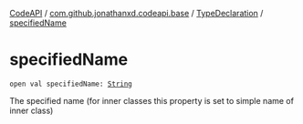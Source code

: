 [CodeAPI](../../index.md) / [com.github.jonathanxd.codeapi.base](../index.md) / [TypeDeclaration](index.md) / [specifiedName](.)

# specifiedName

`open val specifiedName: `[`String`](https://kotlinlang.org/api/latest/jvm/stdlib/kotlin/-string/index.html)

The specified name (for inner classes this property is set to simple name of inner class)


